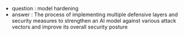 - question : model hardening
- answer : The process of implementing multiple defensive layers and security measures to strengthen an AI model against various attack vectors and improve its overall security posture